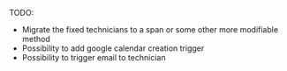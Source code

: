 TODO: 
- Migrate the fixed technicians to a span or some other more modifiable method
- Possibility to add google calendar creation trigger
- Possibility to trigger email to technician